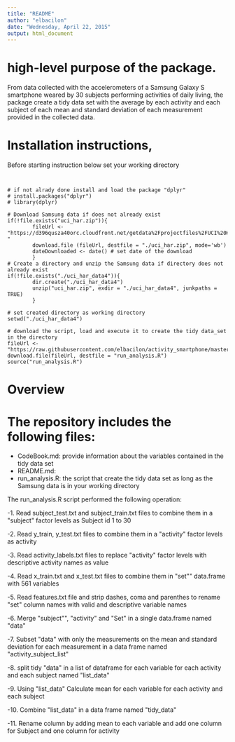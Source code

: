 ```yaml
---
title: "README"
author: "elbacilon"
date: "Wednesday, April 22, 2015"
output: html_document
---
```


# high-level purpose of the package.
From data collected with the accelerometers of a Samsung Galaxy S smartphone weared
by 30 subjects performing activities of daily living, the package create a tidy data 
set with the average by each activity and each subject of each mean and standard 
deviation of each measurement provided in the collected data.

# Installation instructions, 

Before starting instruction below set your working directory

```{r}


# if not alrady done install and load the package "dplyr"
# install.packages("dplyr")
# library(dplyr)

# Download Samsung data if does not already exist 
if(!file.exists("uci_har.zip")){  
        fileUrl <- "https://d396qusza40orc.cloudfront.net/getdata%2Fprojectfiles%2FUCI%20HAR%20Dataset.zip "
        download.file (fileUrl, destfile = "./uci_har.zip", mode='wb') 
        dateDownloaded <- date() # set date of the download
        }
# Create a directory and unzip the Samsung data if directory does not already exist 
if(!file.exists("./uci_har_data4")){
        dir.create("./uci_har_data4")
        unzip("uci_har.zip", exdir = "./uci_har_data4", junkpaths = TRUE)
        }
        
# set created directory as working directory
setwd("./uci_har_data4")

# download the script, load and execute it to create the tidy data_set in the directory
fileUrl <- "https://raw.githubusercontent.com/elbacilon/activity_smartphone/master/run_analysis.R"
download.file(fileUrl, destfile = "run_analysis.R")
source("run_analysis.R")

```

# Overview 
The repository includes the following files:
=========================================
- CodeBook.md: provide information about the variables contained in the tidy data set
- README.md: 
- run_analysis.R: the script that create the tidy data set as long as the Samsung data is in your working directory


The  run_analysis.R script performed the following operation:

-1. Read subject_test.txt and subject_train.txt files to combine them in a "subject" factor 
levels as Subject id 1 to 30

-2. Read y_train, y_test.txt  files to combine them in a "activity" factor levels as activity 

-3. Read activity_labels.txt files to replace "activity" factor levels with descriptive 
activity names as value

-4. Read x_train.txt and x_test.txt files to combine them in "set"" data.frame with 561 variables 

-5. Read features.txt file and strip dashes, coma and parenthes to rename "set" column names 
with valid and descriptive variable names

-6. Merge "subject"", "activity" and "Set" in a single data.frame named "data"

-7. Subset "data" with only the measurements on the mean and standard deviation for each measurement in a data frame named "activity_subject_list"

-8. split tidy "data" in a list of dataframe for each variable for each activity and each subject named "list_data"

-9. Using "list_data" Calculate mean for each variable for each activity and each subject

-10. Combine "list_data" in a data frame named "tidy_data"

-11. Rename column by adding mean to each variable and add one column for Subject and one column for activity